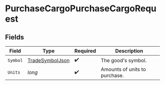 # PurchaseCargoPurchaseCargoRequest


## Fields

| Field                                                         | Type                                                          | Required                                                      | Description                                                   |
| ------------------------------------------------------------- | ------------------------------------------------------------- | ------------------------------------------------------------- | ------------------------------------------------------------- |
| `Symbol`                                                      | [TradeSymbolJson](../../Models/Components/TradeSymbolJson.md) | :heavy_check_mark:                                            | The good's symbol.                                            |
| `Units`                                                       | *long*                                                        | :heavy_check_mark:                                            | Amounts of units to purchase.                                 |